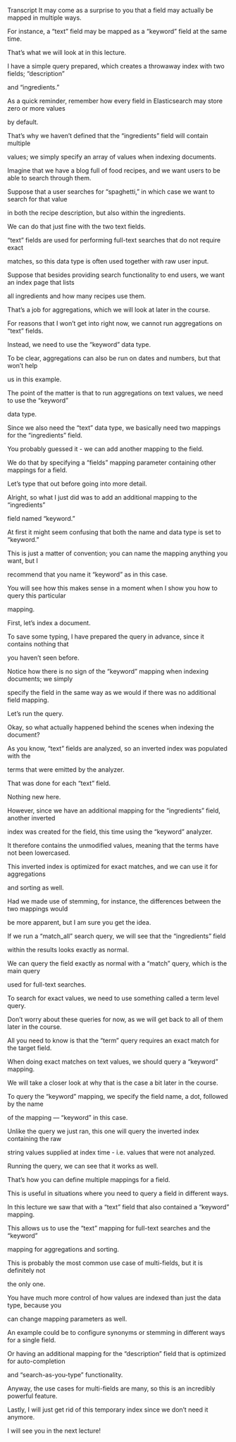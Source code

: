Transcript
It may come as a surprise to you that a field may actually be mapped in multiple ways.

For instance, a “text” field may be mapped as a “keyword” field at the same time.

That’s what we will look at in this lecture.

I have a simple query prepared, which creates a throwaway index with two fields; “description”

and “ingredients.”

As a quick reminder, remember how every field in Elasticsearch may store zero or more values

by default.

That’s why we haven’t defined that the “ingredients” field will contain multiple

values; we simply specify an array of values when indexing documents.

Imagine that we have a blog full of food recipes, and we want users to be able to search through them.

Suppose that a user searches for “spaghetti,” in which case we want to search for that value

in both the recipe description, but also within the ingredients.

We can do that just fine with the two text fields.

“text” fields are used for performing full-text searches that do not require exact

matches, so this data type is often used together with raw user input.

Suppose that besides providing search functionality to end users, we want an index page that lists

all ingredients and how many recipes use them.

That’s a job for aggregations, which we will look at later in the course.

For reasons that I won’t get into right now, we cannot run aggregations on “text” fields.

Instead, we need to use the “keyword” data type.

To be clear, aggregations can also be run on dates and numbers, but that won’t help

us in this example.

The point of the matter is that to run aggregations on text values, we need to use the “keyword”

data type.

Since we also need the “text” data type, we basically need two mappings for the “ingredients” field.

You probably guessed it - we can add another mapping to the field.

We do that by specifying a “fields” mapping parameter containing other mappings for a field.

Let’s type that out before going into more detail.

Alright, so what I just did was to add an additional mapping to the “ingredients”

field named “keyword.”

At first it might seem confusing that both the name and data type is set to “keyword.”

This is just a matter of convention; you can name the mapping anything you want, but I

recommend that you name it “keyword” as in this case.

You will see how this makes sense in a moment when I show you how to query this particular

mapping.

First, let’s index a document.

To save some typing, I have prepared the query in advance, since it contains nothing that

you haven’t seen before.

Notice how there is no sign of the “keyword” mapping when indexing documents; we simply

specify the field in the same way as we would if there was no additional field mapping.

Let’s run the query.

Okay, so what actually happened behind the scenes when indexing the document?

As you know, “text” fields are analyzed, so an inverted index was populated with the

terms that were emitted by the analyzer.

That was done for each “text” field.

Nothing new here.

However, since we have an additional mapping for the “ingredients” field, another inverted

index was created for the field, this time using the “keyword” analyzer.

It therefore contains the unmodified values, meaning that the terms have not been lowercased.

This inverted index is optimized for exact matches, and we can use it for aggregations

and sorting as well.

Had we made use of stemming, for instance, the differences between the two mappings would

be more apparent, but I am sure you get the idea.

If we run a “match_all” search query, we will see that the “ingredients” field

within the results looks exactly as normal.

We can query the field exactly as normal with a “match” query, which is the main query

used for full-text searches.

To search for exact values, we need to use something called a term level query.

Don’t worry about these queries for now, as we will get back to all of them later in the course.

All you need to know is that the “term” query requires an exact match for the target field.

When doing exact matches on text values, we should query a “keyword” mapping.

We will take a closer look at why that is the case a bit later in the course.

To query the “keyword” mapping, we specify the field name, a dot, followed by the name

of the mapping — “keyword” in this case.

Unlike the query we just ran, this one will query the inverted index containing the raw

string values supplied at index time - i.e. values that were not analyzed.

Running the query, we can see that it works as well.

That’s how you can define multiple mappings for a field.

This is useful in situations where you need to query a field in different ways.

In this lecture we saw that with a “text” field that also contained a “keyword” mapping.

This allows us to use the “text” mapping for full-text searches and the “keyword”

mapping for aggregations and sorting.

This is probably the most common use case of multi-fields, but it is definitely not

the only one.

You have much more control of how values are indexed than just the data type, because you

can change mapping parameters as well.

An example could be to configure synonyms or stemming in different ways for a single field.

Or having an additional mapping for the “description” field that is optimized for auto-completion

and “search-as-you-type” functionality.

Anyway, the use cases for multi-fields are many, so this is an incredibly powerful feature.

Lastly, I will just get rid of this temporary index since we don’t need it anymore.

I will see you in the next lecture!

